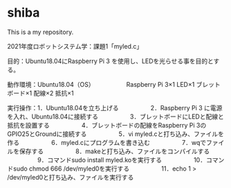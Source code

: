 # shiba
This is a my repository.

2021年度ロボットシステム学：課題1「myled.c」

目的：Ubuntu18.04にRaspberry Pi 3 を使用し、LEDを光らせる事を目的とする。

動作環境：Ubuntu18.04（OS）
　　　　　Raspberry Pi 3×1
          LED×1
          ブレットボード×1
          配線×2
          抵抗×1

実行操作：1．Ubuntu18.04を立ち上げる
　　　　　2．Raspberry Pi 3 に電源を入れ、Ubuntu18.04に接続する
　　　　　3．ブレットボードにLEDと配線と抵抗を設置する
　　　　　4．ブレットボードの配線をRaspberry Pi 3のGPIO25とGroundに接続する
　　　　　5．vi myled.cと打ち込み、ファイルを作る
　　　　　6．myled.cにプログラムを書き込む
　　　　　7．wqでファイルを保存する
　　　　　8．makeと打ち込み、ファイルをコンパイルする
　　　　　9．コマンドsudo install myled.koを実行する
　　　　　10．コマンドsudo chmod 666 /dev/myled0を実行する
　　　　　11．echo 1 > /dev/myled0と打ち込み、ファイルを実行する
